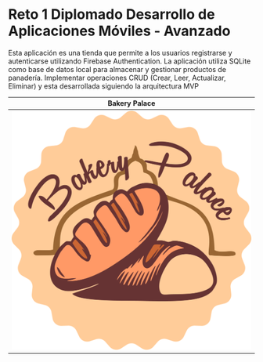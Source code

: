 # Reto 1 Diplomado Desarrollo de Aplicaciones Móviles - Avanzado

Esta aplicación es una tienda que permite a los usuarios registrarse y autenticarse utilizando Firebase Authentication. 
La aplicación utiliza SQLite como base de datos local para almacenar y gestionar productos de panadería. Implementar operaciones CRUD (Crear, Leer, Actualizar, Eliminar)
y esta desarrollada siguiendo la arquitectura MVP

| Bakery Palace |
|----------------|   
|![logoapp.png](app%2Fsrc%2Fmain%2Fres%2Fdrawable%2Flogoapp.png)|
